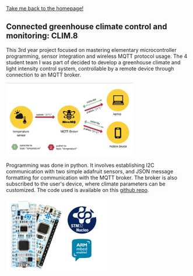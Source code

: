 [Take me back to the homepage!](/index.md)

## Connected greenhouse climate control and monitoring: CLIM.8 

This 3rd year project focused on mastering elementary microcontroller programming, sensor integration and wireless MQTT protocol usage. The 4 student team I was part of decided to develop a greenhouse climate and light intensity control system, controllable by a remote device through connection to an MQTT broker. 

 <img src="mbed.jpg" alt="Smiley face" height="200" width="350">  

Programming was done in python. It involves establishing I2C communication with two simple adafruit sensors, and JSON message formatting for communication with the MQTT broker. The broker is also subscribed to the user's device, where climate parameters can be customized. The code used is available on this [github repo](https://github.com/guigzzz/Embedded-Project).

 <img src="st.jpg" alt="Smiley face" height="200" width="280">  
